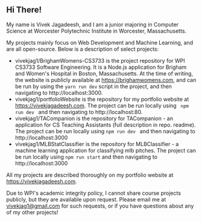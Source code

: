 ## Hi There!

My name is Vivek Jagadeesh, and I am a junior majoring in Computer Science at Worcester Polytechnic Institute in Worcester, Massachusetts.

My projects mainly focus on Web Development and Machine Learning, and are all open-source. Below is a description of select projects: 
- vivekjag1/BrighamWomens-CS3733 is the project repository for WPI CS3733 Software Engineering. It is a Node.js application for Brigham and Women's Hospital in Boston, Massachusetts. At the time of writing, the website is publicly available at https://brighamwomens.com, and can be run by using the <code>yarn run dev</code> script in the project, and then navigating to http://localhost:3000.
- vivekjag1/portfolioWebsite is the repository for my portfolio website at https://vivekjagadeesh.com. The project can be run locally using <code> npm run dev </code> and then navigating to http://localhost:80.
- vivekjag1/TACompanion is the repository for TACompanion - an application for CS Teaching Assistants (full description in repo. readme). The project can be run locally using <code>npm run dev </code> and then navigating to http://localhost:3000
- vivekjag1/MLBStatClassifier is the repository for MLBClassifier - a machine learning application for classifying mlb pitches. The project can be run locally using <code>npm run start</code> and then navigating to http://localhost:3000

All my projects are described thoroughly on my portfolio website at https://vivekjagadeesh.com. 

Due to WPI's academic integrity policy, I cannot share course projects publicly, but they are available upon request. Please email me at vivekjag1@gmail.com for such requests, or if you have questions about any of my other projects!




